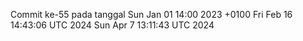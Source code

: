 Commit ke-55 pada tanggal Sun Jan 01 14:00 2023 +0100
Fri Feb 16 14:43:06 UTC 2024
Sun Apr  7 13:11:43 UTC 2024
